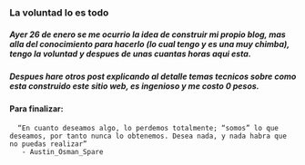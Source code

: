 ### La voluntad lo es todo
##### Ayer 26 de enero se me ocurrio la idea de construir mi propio blog, mas alla del conocimiento para hacerlo (lo cual tengo y es una muy chimba), tengo la *voluntad* y despues de unas cuantas horas aqui esta.
##### Despues hare otros post explicando al detalle temas tecnicos sobre como esta construido este sitio web, es ingenioso y me costo 0 pesos.
#### Para finalizar:
      “En cuanto deseamos algo, lo perdemos totalmente; “somos” lo que deseamos, por tanto nunca lo obtenemos. Desea nada, y nada habra que no puedas realizar”
       - Austin_Osman_Spare  
